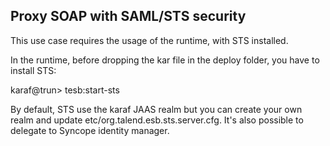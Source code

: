Proxy SOAP with SAML/STS security
---------------------------------

This use case requires the usage of the runtime, with STS installed.

In the runtime, before dropping the kar file in the deploy folder, you have to install STS:

karaf@trun> tesb:start-sts

By default, STS use the karaf JAAS realm but you can create your own realm and update etc/org.talend.esb.sts.server.cfg.
It's also possible to delegate to Syncope identity manager.
